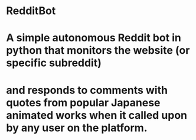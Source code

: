 # RedditBot

# A simple autonomous Reddit bot in python that monitors the website (or specific subreddit) 
# and responds to comments with quotes from popular Japanese animated works when it called upon by any user on the platform.
